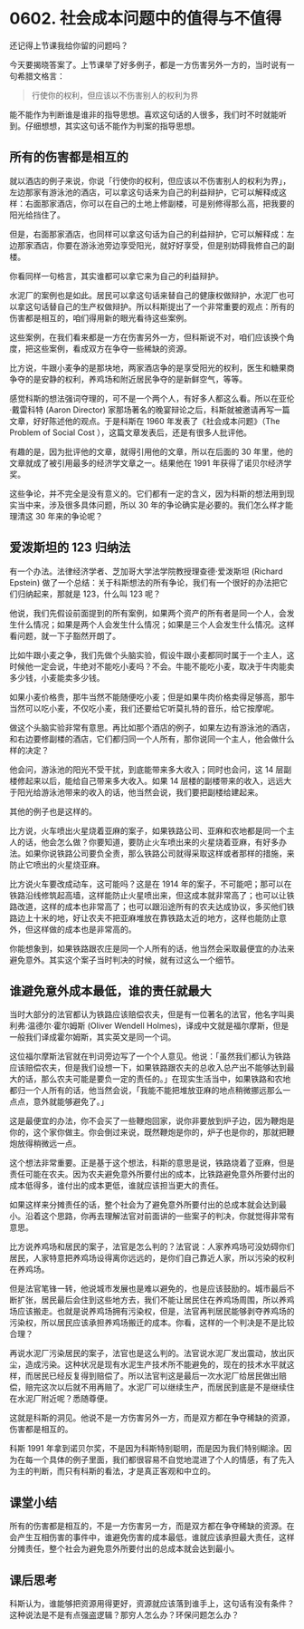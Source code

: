 # 0602. 社会成本问题中的值得与不值得

还记得上节课我给你留的问题吗？

今天要揭晓答案了。上节课举了好多例子，都是一方伤害另外一方的，当时说有一句希腊文格言：

> 行使你的权利，但应该以不伤害别人的权利为界

能不能作为判断谁是谁非的指导思想。喜欢这句话的人很多，我们时不时就能听到。仔细想想，其实这句话不能作为判案的指导思想。

## 所有的伤害都是相互的

就以酒店的例子来说，你说「行使你的权利，但应该以不伤害别人的权利为界」，左边那家有游泳池的酒店，可以拿这句话来为自己的利益辩护，它可以解释成这样：右面那家酒店，你可以在自己的土地上修副楼，可是别修得那么高，把我要的阳光给挡住了。

但是，右面那家酒店，也同样可以拿这句话为自己的利益辩护，它可以解释成：左边那家酒店，你要在游泳池旁边享受阳光，就好好享受，但是别妨碍我修自己的副楼。

你看同样一句格言，其实谁都可以拿它来为自己的利益辩护。

水泥厂的案例也是如此。居民可以拿这句话来替自己的健康权做辩护，水泥厂也可以拿这句话替自己的生产权做辩护。所以科斯提出了一个非常重要的观点：所有的伤害都是相互的，咱们得用新的眼光看待这些案例。

这些案例，在我们看来都是一方在伤害另外一方，但科斯说不对，咱们应该换个角度，把这些案例，看成双方在争夺一些稀缺的资源。

比方说，牛跟小麦争的是那块地，两家酒店争的是享受阳光的权利，医生和糖果商争夺的是安静的权利，养鸡场和附近居民争夺的是新鲜空气，等等。

感觉科斯的想法强词夺理的，可不是一个两个人，有好多人都这么看。所以在亚伦·戴雷科特 (Aaron Director) 家那场著名的晚宴辩论之后，科斯就被邀请再写一篇文章，好好陈述他的观点。于是科斯在 1960 年发表了《社会成本问题》（The Problem of Social Cost&nbsp;），这篇文章发表后，还是有很多人批评他。

有趣的是，因为批评他的文章，就得引用他的文章，所以在后面的 30 年里，他的文章就成了被引用最多的经济学文章之一。结果他在 1991 年获得了诺贝尔经济学奖。

这些争论，并不完全是没有意义的。它们都有一定的含义，因为科斯的想法用到现实当中来，涉及很多具体问题，所以 30 年的争论确实是必要的。我们怎么样才能理清这 30 年来的争论呢？

## 爱泼斯坦的 123 归纳法

有一个办法。法律经济学者、芝加哥大学法学院教授理查德·爱泼斯坦 (Richard Epstein) 做了一个总结：关于科斯想法的所有争论，我们有一个很好的办法把它们归纳起来，那就是 123，什么叫 123 呢？

他说，我们先假设前面提到的所有案例，如果两个资产的所有者是同一个人，会发生什么情况；如果是两个人会发生什么情况；如果是三个人会发生什么情况。这样看问题，就一下子豁然开朗了。

比如牛跟小麦之争，我们先做个头脑实验，假设牛跟小麦都同时属于一个主人，这时候他一定会说，牛绝对不能吃小麦吗？不会。牛能不能吃小麦，取决于牛肉能卖多少钱，小麦能卖多少钱。

如果小麦价格贵，那牛当然不能随便吃小麦；但是如果牛肉价格卖得足够高，那牛当然可以吃小麦，不仅吃小麦，我们还要给它听莫扎特的音乐，给它按摩呢。

做这个头脑实验非常有意思。再比如那个酒店的例子，如果左边有游泳池的酒店，和右边要修副楼的酒店，它们都归同一个人所有，那你说同一个主人，他会做什么样的决定？

他会问，游泳池的阳光不受干扰，到底能带来多大收入；同时也会问，这 14 层副楼修起来以后，能给自己带来多大收入。如果 14 层楼的副楼带来的收入，远远大于阳光给游泳池带来的收入的话，他当然会说，我们要把副楼给建起来。

其他的例子也是这样的。

比方说，火车喷出火星烧着亚麻的案子，如果铁路公司、亚麻和农地都是同一个主人的话，他会怎么做？你要知道，要防止火车喷出来的火星烧着亚麻，有好多办法。如果你说铁路公司要负全责，那么铁路公司就得采取这样或者那样的措施，来防止它喷出的火星烧亚麻。

比方说火车要改成动车，这可能吗？这是在 1914 年的案子，不可能吧；那可以在铁路沿线修筑起高墙，这样能防止火星喷出来，但这成本就非常高了；也可以让铁路改道，这样的成本也非常高了；也可以跟沿途所有的农夫达成协议，多买他们铁路边上十米的地，好让农夫不把亚麻堆放在靠铁路太近的地方，这样也能防止意外，但这样做的成本也是非常高的。

你能想象到，如果铁路跟农庄是同一个人所有的话，他当然会采取最便宜的办法来避免意外。其实这个案子当时判决的时候，就有过这么一个细节。

## 谁避免意外成本最低，谁的责任就最大

当时大部分的法官都认为铁路应该赔偿农夫，但是有一位著名的法官，他名字叫奥利弗·温德尔·霍尔姆斯 (Oliver Wendell Holmes)，译成中文就是福尔摩斯，但是一般我们译成霍尔姆斯，其实英文是同一个词。

这位福尔摩斯法官就在判词旁边写了一个个人意见。他说：「虽然我们都认为铁路应该赔偿农夫，但是我们设想一下，如果铁路跟农夫的总收入总产出不能够达到最大的话，那么农夫可能是要负一定的责任的。」在现实生活当中，如果铁路和农地都归一个人所有的话，他当然会说，「我能不能把堆放亚麻的地点稍微挪远那么一点点，意外就能够避免了。」

这是最便宜的办法，你不会买了一些鞭炮回家，说你非要放到炉子边，因为鞭炮是你的，这个家你做主。你会倒过来说，既然鞭炮是你的，炉子也是你的，那就把鞭炮放得稍微远一点。

这个想法非常重要。正是基于这个想法，科斯的意思是说，铁路烧着了亚麻，但是责任可能在农夫。因为农夫避免意外所要付出的成本，比铁路避免意外所要付出的成本低得多，谁付出的成本更低，谁就应该担当更大的责任。

如果这样来分摊责任的话，整个社会为了避免意外所要付出的总成本就会达到最小。沿着这个思路，你再去理解法官对前面讲的一些案子的判决，你就觉得非常有意思。

比方说养鸡场和居民的案子，法官是怎么判的？法官说：人家养鸡场可没妨碍你们居民，人家特意把养鸡场设得离你远远的，是你们自己靠近人家，所以污染的权利在养鸡场。

但是法官笔锋一转，他说城市发展也是难以避免的，也是应该鼓励的。城市最后不断扩张，居民最后会住到这些地方去，我们不能让居民住在养鸡场周围，所以养鸡场应该搬走。也就是说养鸡场拥有污染权，但是，法官再判居民能够剥夺养鸡场的污染权，所以居民应该承担养鸡场搬迁的成本。你看，这样的一个判决是不是比较合理？

再说水泥厂污染居民的案子，法官也是这么判的。法官说水泥厂发出震动，放出灰尘，造成污染。这种状况是现有水泥生产技术所不能避免的，现在的技术水平就这样，而居民已经反复得到赔偿了。所以法官判这是最后一次水泥厂给居民做出赔偿，赔完这次以后就不用再赔了。水泥厂可以继续生产，而居民到底是不是继续住在水泥厂附近呢？悉随尊便。

这就是科斯的洞见。他说不是一方伤害另外一方，而是双方都在争夺稀缺的资源，伤害都是相互的。

科斯 1991 年拿到诺贝尔奖，不是因为科斯特别聪明，而是因为我们特别糊涂。因为在每一个具体的例子里面，我们都很容易不自觉地混进了个人的情感，有了先入为主的判断，而只有科斯的看法，才是真正客观和中立的。

## 课堂小结

所有的伤害都是相互的，不是一方伤害另一方，而是双方都在争夺稀缺的资源。在会产生互相伤害的事件中，谁避免伤害的成本最低，谁就应该承担最大责任，这样分摊责任，整个社会为避免意外所要付出的总成本就会达到最小。

## 课后思考

科斯认为，谁能够把资源用得更好，资源就应该落到谁手上，这句话有没有条件？这种说法是不是有点强盗逻辑？那穷人怎么办？环保问题怎么办？

